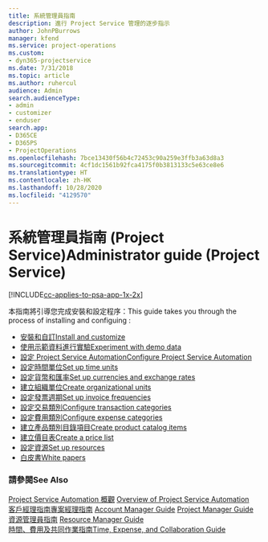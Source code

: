 ```yaml
---
title: 系統管理員指南
description: 進行 Project Service 管理的逐步指示
author: JohnPBurrows
manager: kfend
ms.service: project-operations
ms.custom:
- dyn365-projectservice
ms.date: 7/31/2018
ms.topic: article
ms.author: ruhercul
audience: Admin
search.audienceType:
- admin
- customizer
- enduser
search.app:
- D365CE
- D365PS
- ProjectOperations
ms.openlocfilehash: 7bce13430f56b4c72453c90a259e3ffb3a63d8a3
ms.sourcegitcommit: 4cf1dc1561b92fca4175f0b3813133c5e63ce8e6
ms.translationtype: HT
ms.contentlocale: zh-HK
ms.lasthandoff: 10/28/2020
ms.locfileid: "4129570"
---
```

# <a name="administrator-guide-project-service"></a><span data-ttu-id="ed452-103">系統管理員指南 (Project Service)</span><span class="sxs-lookup"><span data-stu-id="ed452-103">Administrator guide (Project Service)</span></span>

[!INCLUDE[cc-applies-to-psa-app-1x-2x](../includes/cc-applies-to-psa-app-1x-2x.md)]

<span data-ttu-id="ed452-104">本指南將引導您完成安裝和設定程序：</span><span class="sxs-lookup"><span data-stu-id="ed452-104">This guide takes you through the process of installing and configuing :</span></span>  
  
- [<span data-ttu-id="ed452-105">安裝和自訂</span><span class="sxs-lookup"><span data-stu-id="ed452-105">Install and customize</span></span>](install-customize.md)
- [<span data-ttu-id="ed452-106">使用示範資料進行實驗</span><span class="sxs-lookup"><span data-stu-id="ed452-106">Experiment with demo data</span></span>](use-demo-data.md)
- [<span data-ttu-id="ed452-107">設定 Project Service Automation</span><span class="sxs-lookup"><span data-stu-id="ed452-107">Configure Project Service Automation</span></span>](configure.md)
- [<span data-ttu-id="ed452-108">設定時間單位</span><span class="sxs-lookup"><span data-stu-id="ed452-108">Set up time units</span></span>](set-up-time-units.md)
- [<span data-ttu-id="ed452-109">設定貨幣和匯率</span><span class="sxs-lookup"><span data-stu-id="ed452-109">Set up currencies and exchange rates</span></span>](set-up-currencies-exchange-rates.md)
- [<span data-ttu-id="ed452-110">建立組織單位</span><span class="sxs-lookup"><span data-stu-id="ed452-110">Create organizational units</span></span>](create-organizational-units.md)
- [<span data-ttu-id="ed452-111">設定發票週期</span><span class="sxs-lookup"><span data-stu-id="ed452-111">Set up invoice frequencies</span></span>](set-up-invoice-frequencies.md)
- [<span data-ttu-id="ed452-112">設定交易類別</span><span class="sxs-lookup"><span data-stu-id="ed452-112">Configure transaction categories</span></span>](configure-transaction-categories.md)
- [<span data-ttu-id="ed452-113">設定費用類別</span><span class="sxs-lookup"><span data-stu-id="ed452-113">Configure expense categories</span></span>](configure-expense-categories.md)
- [<span data-ttu-id="ed452-114">建立產品類別目錄項目</span><span class="sxs-lookup"><span data-stu-id="ed452-114">Create product catalog items</span></span>](create-product-catalog-items.md)
- [<span data-ttu-id="ed452-115">建立價目表</span><span class="sxs-lookup"><span data-stu-id="ed452-115">Create a price list</span></span>](create-price-list.md)
- [<span data-ttu-id="ed452-116">設定資源</span><span class="sxs-lookup"><span data-stu-id="ed452-116">Set up resources</span></span>](set-up-resources.md)
- [<span data-ttu-id="ed452-117">白皮書</span><span class="sxs-lookup"><span data-stu-id="ed452-117">White papers</span></span>](white-papers.md)
  
### <a name="see-also"></a><span data-ttu-id="ed452-118">請參閱</span><span class="sxs-lookup"><span data-stu-id="ed452-118">See Also</span></span>  
 <span data-ttu-id="ed452-119">[Project Service Automation 概觀](../psa/overview.md)  </span><span class="sxs-lookup"><span data-stu-id="ed452-119">[Overview of Project Service Automation](../psa/overview.md)  </span></span>  
 <span data-ttu-id="ed452-120">[客戶經理指南](../psa/account-manager-guide.md)[專案經理指南](../psa/project-manager-guide.md) </span><span class="sxs-lookup"><span data-stu-id="ed452-120">[Account Manager Guide](../psa/account-manager-guide.md) [Project Manager Guide](../psa/project-manager-guide.md) </span></span>  
 <span data-ttu-id="ed452-121">[資源管理員指南](../psa/resource-manager-guide.md) </span><span class="sxs-lookup"><span data-stu-id="ed452-121">[Resource Manager Guide](../psa/resource-manager-guide.md) </span></span>  
 [<span data-ttu-id="ed452-122">時間、費用及共同作業指南</span><span class="sxs-lookup"><span data-stu-id="ed452-122">Time, Expense, and Collaboration Guide</span></span>](../psa/time-expense-collaboration-guide.md)
